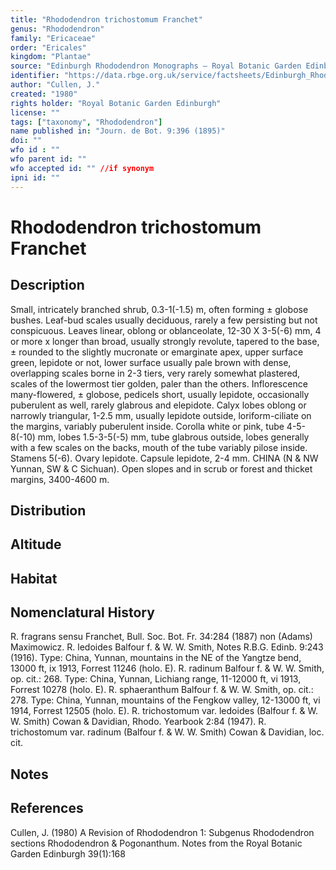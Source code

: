 ```yaml
---
title: "Rhododendron trichostomum Franchet"
genus: "Rhododendron"
family: "Ericaceae"
order: "Ericales"
kingdom: "Plantae"
source: "Edinburgh Rhododendron Monographs – Royal Botanic Garden Edinburgh"
identifier: "https://data.rbge.org.uk/service/factsheets/Edinburgh_Rhododendron_Monographs.xhtml"
author: "Cullen, J."
created: "1980"
rights holder: "Royal Botanic Garden Edinburgh"
license: ""
tags: ["taxonomy", "Rhododendron"]
name published in: "Journ. de Bot. 9:396 (1895)"
doi: ""
wfo id : ""
wfo parent id: ""
wfo accepted id: "" //if synonym                      
ipni id: ""
---
```


                       

# Rhododendron trichostomum Franchet

## Description
Small, intricately branched shrub, 0.3-1(-1.5) m, often forming ± globose bushes. Leaf-bud scales usually deciduous, rarely a few persisting but not conspicuous. Leaves linear, oblong or oblanceolate, 12-30 X 3-5(-6) mm, 4 or more x longer than broad, usually strongly revolute, tapered to the base, ± rounded to the slightly mucronate or emarginate apex, upper surface green, lepidote or not, lower surface usually pale brown with dense, overlapping scales borne in 2-3 tiers, very rarely somewhat plastered, scales of the lowermost tier golden, paler than the others. Inflorescence many-flowered, ± globose, pedicels short, usually lepidote, occasionally puberulent as well, rarely glabrous and elepidote. Calyx lobes oblong or narrowly triangular, 1-2.5 mm, usually lepidote outside, loriform-ciliate on the margins, variably puberulent inside. Corolla white or pink, tube 4-5-8(-10) mm, lobes 1.5-3-5(-5) mm, tube glabrous outside, lobes generally with a few scales on the backs, mouth of the tube variably pilose inside. Stamens 5(-6). Ovary lepidote. Capsule lepidote, 2-4 mm. CHINA (N & NW Yunnan, SW & C Sichuan). Open slopes and in scrub or forest and thicket margins, 3400-4600 m.

## Distribution


## Altitude


## Habitat


## Nomenclatural History
R. fragrans sensu Franchet, Bull. Soc. Bot. Fr. 34:284 (1887) non (Adams) Maximowicz. R. ledoides Balfour f. & W. W. Smith, Notes R.B.G. Edinb. 9:243 (1916). Type: China, Yunnan, mountains in the NE of the Yangtze bend, 13000 ft, ix 1913, Forrest 11246 (holo. E). R. radinum Balfour f. & W. W. Smith, op. cit.: 268. Type: China, Yunnan, Lichiang range, 11-12000 ft, vi 1913, Forrest 10278 (holo. E). R. sphaeranthum Balfour f. & W. W. Smith, op. cit.: 278. Type: China, Yunnan, mountains of the Fengkow valley, 12-13000 ft, vi 1914, Forrest 12505 (holo. E). R. trichostomum var. ledoides (Balfour f. & W. W. Smith) Cowan & Davidian, Rhodo. Yearbook 2:84 (1947). R. trichostomum var. radinum (Balfour f. & W. W. Smith) Cowan & Davidian, loc. cit.
                       
## Notes


## References

Cullen, J. (1980) A Revision of Rhododendron 1: Subgenus Rhododendron sections Rhododendron & Pogonanthum. Notes from the Royal Botanic Garden Edinburgh 39(1):168
